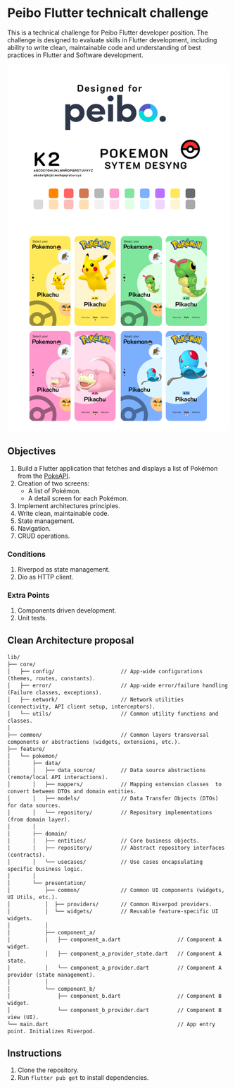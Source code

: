 # Peibo Flutter technicalt challenge

This is a technical challenge for Peibo Flutter developer position. The challenge is designed to evaluate skills in Flutter development, including  ability to write clean, maintainable code and understanding of best practices in Flutter and Software development.

![Preview](/ui_proposal.png)

## Objectives
1. Build a Flutter application that fetches and displays a list of Pokémon from the [PokeAPI](https://pokeapi.co/).
2. Creation of two screens:
   - A list of Pokémon.
   - A detail screen for each Pokémon.
3. Implement architectures principles.
4. Write clean, maintainable code.
5. State management.
6. Navigation.
7. CRUD operations.


### Conditions
1. Riverpod as state management.
2. Dio as HTTP client.

### Extra Points
1. Components driven development.
2. Unit tests.


## Clean Architecture proposal
```
lib/
├── core/
│   ├── config/                     // App-wide configurations (themes, routes, constants).
│   ├── error/                      // App-wide error/failure handling (Failure classes, exceptions).
│   ├── network/                    // Network utilities (connectivity, API client setup, interceptors).
│   └── utils/                      // Common utility functions and classes.
│
├── common/                         // Common layers transversal components or abstractions (widgets, extensions, etc.).
├── feature/
│   └── pokemon/
│       ├── data/
│       │   ├── data_source/        // Data source abstractions (remote/local API interactions).
│       │   ├── mappers/            // Mapping extension classes  to convert between DTOs and domain entities.
│       │   ├── models/             // Data Transfer Objects (DTOs) for data sources.
│       │   └── repository/         // Repository implementations (from domain layer).
│       │
│       ├── domain/
│       │   ├── entities/           // Core business objects.
│       │   ├── repository/         // Abstract repository interfaces (contracts).
│       │   └── usecases/           // Use cases encapsulating specific business logic.
│       │                           
│       └── presentation/
│           ├── common/             // Common UI components (widgets, UI Utils, etc.).
│           │  ├── providers/       // Common Riverpod providers.
│           │  └── widgets/         // Reusable feature-specific UI widgets.
│           │
│           ├── component_a/
│           │   ├── component_a.dart                  // Component A widget.
│           │   ├── component_a_provider_state.dart   // Component A state.
│           │   └── component_a_provider.dart         // Component A provider (state management).
│           │
│           └── component_b/
│               ├── component_b.dart                  // Component B widget.
│               └── component_b_provider.dart         // Component B view (UI).
└── main.dart                                         // App entry point. Initializes Riverpod.
```

## Instructions
1. Clone the repository.
2. Run `flutter pub get` to install dependencies.